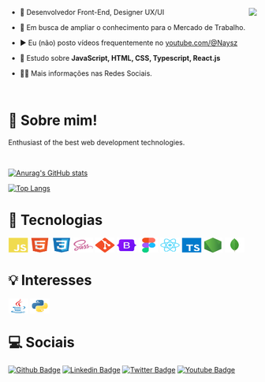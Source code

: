 <img align="right" height="500em"
src="https://raw.githubusercontent.com/gist/mxteusdev/d05bfa4015a5654c36b87ad3192a54f0/raw/6d0a7ea5587dc81a9533d545505ec2109791a354/githubcard.svg" />

- 🎨 Desenvolvedor Front-End, Designer UX/UI

- 🔭 Em busca de ampliar o conhecimento para o Mercado de Trabalho.

- ▶️ Eu (não) posto vídeos frequentemente no [youtube.com/@Naysz](https://youtube.com/@Naysz)

- 🦜 Estudo sobre **JavaScript, HTML, CSS, Typescript, React.js**

- 👨‍💻 Mais informações nas Redes Sociais.

<br>

# 👾 Sobre mim! 
Enthusiast of the best web development technologies.

<br>

[![Anurag's GitHub stats](https://github-readme-stats.vercel.app/api?username=mxteusdev&show_icons=true&theme=dark)](https://github.com/anuraghazra/github-readme-stats)

[![Top Langs](https://github-readme-stats.vercel.app/api/top-langs/?username=mxteusdev&layout=compact&theme=dark)](https://github.com/anuraghazra/github-readme-stats)

# 🚀 Tecnologias
<div style="display: inline_block">
  <img align="center" alt="Mxt-Js" height="30" width="40" src="https://raw.githubusercontent.com/devicons/devicon/master/icons/javascript/javascript-plain.svg">
  <img align="center" alt="Mxt-html" height="30" width="40" src="https://raw.githubusercontent.com/devicons/devicon/master/icons/html5/html5-original.svg">
  <img align="center" alt="Mxt-css" height="30" width="40" src="https://raw.githubusercontent.com/devicons/devicon/master/icons/css3/css3-original.svg">
  <img align="center" alt="Mxt-sass" height="30" width="40" src="https://raw.githubusercontent.com/devicons/devicon/master/icons/sass/sass-original.svg">
  <img align="center" alt="Mxt-git" height="30" width="40" src="https://raw.githubusercontent.com/devicons/devicon/master/icons/git/git-original.svg">
  <img align="center" alt="Mxt-bootstrap" height="30" width="40" src="https://raw.githubusercontent.com/devicons/devicon/master/icons/bootstrap/bootstrap-original.svg">
  <img align="center" alt="Mxt-figma" height="30" width="40" src="https://raw.githubusercontent.com/devicons/devicon/master/icons/figma/figma-original.svg">
  <img align="center" alt="Mxt-Js" height="30" width="40" src="https://raw.githubusercontent.com/devicons/devicon/master/icons/react/react-original.svg">
  <img align="center" alt="Mxt-typescript" height="30" width="40" src="https://raw.githubusercontent.com/devicons/devicon/master/icons/typescript/typescript-original.svg">
  <img align="center" alt="Mxt-Node" height="30" width="40" src="https://raw.githubusercontent.com/devicons/devicon/master/icons/nodejs/nodejs-original.svg">
  <img align="center" alt="Mxt-Mongodb" height="30" width="40" src="https://raw.githubusercontent.com/devicons/devicon/master/icons/mongodb/mongodb-original.svg">
</div>



# 💡 Interesses

<div style="display: inline_block">
  <img align="center" alt="Mxt-java" height="30" width="40" src="https://raw.githubusercontent.com/devicons/devicon/master/icons/java/java-original.svg">
  <img align="center" alt="Mxt-python" height="30" width="40" src="https://raw.githubusercontent.com/devicons/devicon/master/icons/python/python-original.svg">
</div> 



# 💻 Sociais


[![Github Badge](https://img.shields.io/badge/-Github-000?style=flat-square&logo=Github&logoColor=white&link=https://github.com/mxteusdev)](https://github.com/mxteusdev)
[![Linkedin Badge](https://img.shields.io/badge/-LinkedIn-blue?style=flat-square&logo=Linkedin&logoColor=white&link=https://www.linkedin.com/in/mxteusdev/)](https://www.linkedin.com/in/mxteusdev/)
[![Twitter Badge](https://img.shields.io/badge/-Twitter-1ca0f1?style=flat-square&labelColor=1ca0f1&logo=twitter&logoColor=white&link=https://twitter.com/mateusnayz)](https://twitter.com/mateusnayz)
[![Youtube Badge](https://img.shields.io/badge/-YouTube-ff0000?style=flat-square&labelColor=ff0000&logo=youtube&logoColor=white&link=https://youtube.com/@Nayzs)](https://youtube.com/@Nayzs)
